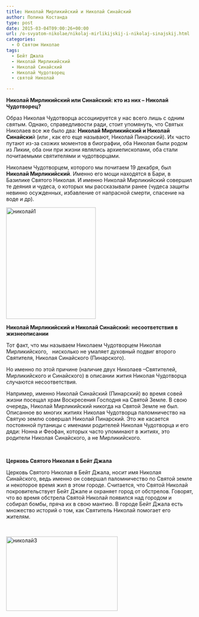 ```yaml
---
title: Николай Мирликийский и Николай Синайский
author: Полина Костанда
type: post
date: 2015-03-04T09:00:26+00:00
url: /o-svyatom-nikolae/nikolaj-mirlikijskij-i-nikolaj-sinajskij.html
categories:
  - О Святом Николае
tags:
  - Бейт Джала
  - Николай Мирликийский
  - Николай Синайский
  - Николай Чудотворец
  - святой Николай

---
```

**Николай Мирликийский или Синайский: кто из них – Николай Чудотворец?**

Образ Николая Чудотворца ассоциируется у нас всего лишь с одним святым. Однако, справедливости ради, стоит упомянуть, что Святых Николаев все же было два: **Николай Мирликийский и Николай Синайски**й (или , как его еще называют, Николай Пинарский). Их часто путают из-за схожих моментов в биографии, оба Николая были родом из Ликии, оба они при жизни являлись архиепископами, оба стали почитаемыми святителями и чудотворцами.<!--more-->

Николаем Чудотворцем, которого мы почитаем 19 декабря, был **Николай Мирликийский**. Именно его мощи находятся в Бари, в Базилике Святого Николая. И именно Николай Мирликийский совершил те деяния и чудеса, о которых мы рассказывали ранее (чудеса защиты невинно осужденных, избавление от напрасной смерти, спасение на воде и др).

[<img class="alignnone size-medium wp-image-2790" src="http://svyatoynikolay.ru/wp-content/uploads/2015/03/nikolaj1-241x300.jpg" alt="николай1" width="241" height="300" srcset="http://svyatoynikolay.ru/wp-content/uploads/2015/03/nikolaj1-241x300.jpg 241w, http://svyatoynikolay.ru/wp-content/uploads/2015/03/nikolaj1.jpg 501w" sizes="(max-width: 241px) 100vw, 241px" />][1]

**Николай Мирликийский и Николай Синайский: несоответствия в жизнеописании**

Тот факт, что мы называем Николаем Чудотворцем Николая Мирликийского,   нисколько не умаляет духовный подвиг второго Святителя, Николая Синайского (Пинарского).

Но именно по этой причине (наличие двух Николаев –Святителей, Мирликийского и Синайского) в описании жития Николая Чудотворца случаются несоответствия.

Например, именно Николай Синайский (Пинарский) во время совей жизни посещал храм Воскресения Господня на Святой Земле. В свою очередь, Николай Мирликийский никогда на Святой Земле не был. Описанное во многих житиях Николая Чудотворца паломничество на Святую землю совершал Николай Пинарский. Это же касается постоянной путаницы с именами родителей Николая Чудотворца и его дяди: Нонна и Феофан, которых часто упоминают в житиях, это родители Николая Синайского, а не Мирликийского.

&nbsp;

**Церковь Святого Николая в Бейт Джала**

Церковь Святого Николая в Бейт Джала, носит имя Николая Синайского, ведь именно он совершал паломничество по Святой земле и некоторое время жил в этом городе. Считается, что Святой Николай покровительствует Бейт Джале и охраняет город от обстрелов. Говорят, что во время обстрела Святой Николай появился над городом и собирал бомбы, пряча их в свою мантию. В городе Бейт Джала есть множество историй о том, как Святитель Николай помогает его жителям.

&nbsp;

[<img class="alignnone size-medium wp-image-2792" src="http://svyatoynikolay.ru/wp-content/uploads/2015/03/nikolaj3-300x200.jpg" alt="николай3" width="300" height="200" srcset="http://svyatoynikolay.ru/wp-content/uploads/2015/03/nikolaj3-300x200.jpg 300w, http://svyatoynikolay.ru/wp-content/uploads/2015/03/nikolaj3.jpg 483w" sizes="(max-width: 300px) 100vw, 300px" />][2]

&nbsp;

 [1]: http://svyatoynikolay.ru/wp-content/uploads/2015/03/nikolaj1.jpg
 [2]: http://svyatoynikolay.ru/wp-content/uploads/2015/03/nikolaj3.jpg